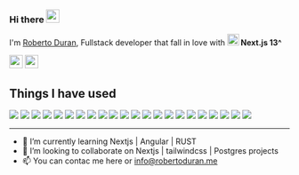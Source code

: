 ### Hi there <img src="https://wefixit.com.br/signature/images/hi.gif" width="24"> 

<p>I'm <a href="https://robertoduran.me">Roberto Duran</a>, Fullstack developer  that fall in love with <b><a href="https://nextjs.org/" title="Next.js"><img src="https://github.com/get-icon/geticon/raw/master/icons/nextjs-icon.svg" alt="Next.js" width="21px" height="21px"></a> Next.js 13^</b><br>
</p>

<a href="https://www.linkedin.com/in/roberto-duran"><img height= "24" src= "https://img.shields.io/badge/LinkedIn-0e76a8?style=for-the-badge&logo=linkedin&logoColor=white"></a>
<a href="mailto:info@robertoduran.me"><img height= "24" src= "https://img.shields.io/badge/Mail-D14836?style=for-the-badge&logo=gmail&logoColor=white"></a>

<h2>Things I have used</h2>

<p>
    <img src= "https://img.shields.io/badge/JavaScript-fcdc00?style=flat-square&logo=javascript&logoColor=white">
    <img src= "https://img.shields.io/badge/PHP-7a86b8?style=flat-square&logo=php&logoColor=white">
    <img src= "https://img.shields.io/badge/TypeScript-3b82f6?style=flat-square&logo=typescript&logoColor=white">
    <img src= "https://img.shields.io/badge/Laravel-ec4231?style=flat-square&logo=laravel&logoColor=white">
    <img src= "https://img.shields.io/badge/CodeIgniter-dd4814?style=flat-square&logo=codeigniter&logoColor=white">
    <img src= "https://img.shields.io/badge/Flutter-206ed5?style=flat-square&logo=flutter&logoColor=white">
    <img src= "https://img.shields.io/badge/Angular-c3002f?style=flat-square&logo=angular&logoColor=white">
    <img src= "https://img.shields.io/badge/AngularJS-c3002f?style=flat-square&logo=angularjs&logoColor=white">
    <img src= "https://img.shields.io/badge/Bootstrap-6f2bf3?style=flat-square&logo=bootstrap&logoColor=white">
    <img src= "https://img.shields.io/badge/Tailwindcss-38bdf8?style=flat-square&logo=tailwindcss&logoColor=white">
    <img src= "https://img.shields.io/badge/Node.js-3b82f6?style=flat-square&logo=nodedotjs&logoColor=white">
    <img src= "https://img.shields.io/badge/HTML5-dd4b25?style=flat-square&logo=html5&logoColor=white">
    <img src= "https://img.shields.io/badge/CSS3-254bdd?style=flat-square&logo=css3&logoColor=white">
    <img src= "https://img.shields.io/badge/jQuery-0769ad?style=flat-square&logo=jquery&logoColor=white">
    <img src= "https://img.shields.io/badge/Postgres-336791?style=flat-square&logo=postgresql&logoColor=white">
    <img src= "https://img.shields.io/badge/SQLite-d946ef?style=flat-square&logo=sqlite&logoColor=white">
    <img src= "https://img.shields.io/badge/MySQL-3e6e93?style=flat-square&logo=mysql&logoColor=white">
    <img src= "https://img.shields.io/badge/VS_Code-008ad3?style=flat-square&logo=visual%20studio%20code&logoColor=white">
    <img src= "https://img.shields.io/badge/Intellij-c52b77?style=flat-square&logo=jetbrains=white">
    <img src= "https://img.shields.io/badge/Apache-d12127?style=flat-square&logo=apache&logoColor=white">
    <img src= "https://img.shields.io/badge/Git-f34c28?style=flat-square&logo=git&logoColor=white">
    <img src= "https://img.shields.io/badge/Windows-badbfa?style=flat-square&logo=windows&logoColor=white">
    
<p>
  
<hr/>

- 🌱 I’m currently learning Nextjs | Angular | RUST
- 💞️ I’m looking to collaborate on Nextjs | tailwindcss | Postgres projects 
- 📫 You can contac me here or info@robertoduran.me

